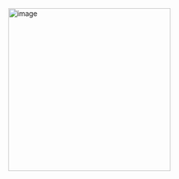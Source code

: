 
<img width="326" alt="image" src="https://github.com/user-attachments/assets/e8c5fa9f-258a-4502-87f9-7ca10c53995d" />

